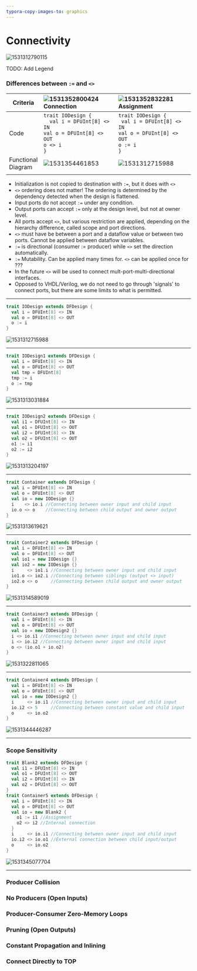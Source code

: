 ```yaml
---
typora-copy-images-to: graphics
---
```


# Connectivity

![1531312790115](graphics/1531312790115.png)

TODO: Add Legend



### Differences between `:=` and `<>`

| Criteria                | ![1531352800424](graphics/1531352800424.png) Connection      | ![1531352832281](graphics/1531352832281.png) Assignment      |
| ----------------------- | :----------------------------------------------------------- | :----------------------------------------------------------- |
| Code                    | `trait IODesign {`<br />  `  val i = DFUInt[8] <> IN`<br />  `val o = DFUInt[8] <> OUT`<br />  `o <> i`<br />`}` | `trait IODesign {`<br />  ` val i = DFUInt[8] <> IN`<br />  `val o = DFUInt[8] <> OUT`<br />  `o := i`<br />`}` |
| Functional<br />Diagram | ![1531354461853](graphics/1531354461853.png)                 | ![1531312715988](graphics/1531314030378.png)                 |
|                         |                                                              |                                                              |



* Initialization is not copied to destination with `:=`, but it does with `<>`
* `<>` ordering does not matter! The ordering is determined by the dependency detected when the design is flattened.
* Input ports do not accept `:=` under any condition.
* Output ports can accept `:=` only at the design level, but not at owner level.
* All ports accept `<>`, but various restriction are applied, depending on the hierarchy difference, called scope and port directions.
* `<>` must have be between a port and a dataflow value or between two ports. Cannot be applied between dataflow variables.
* `:=` is directional (consumer := producer) while `<>` set the direction automatically.
* `:=` Mutability. Can be applied many times for. `<>` can be applied once for ???
* In the future `<>` will be used to connect mult-port-multi-directional interfaces.
* Opposed to VHDL/Verilog, we do not need to go through 'signals' to connect ports, but there are some limits to what is permitted.



---

```scala
trait IODesign extends DFDesign {
  val i = DFUInt[8] <> IN
  val o = DFUInt[8] <> OUT
  o := i
}
```

![1531312715988](graphics/1531314030378.png)

---

```scala
trait IODesign1 extends DFDesign {
  val i = DFUInt[8] <> IN
  val o = DFUInt[8] <> OUT
  val tmp = DFUInt[8]
  tmp := i
  o := tmp
}
```

![1531313031884](graphics/1531314048642.png)

---

```scala
trait IODesign2 extends DFDesign {
  val i1 = DFUInt[8] <> IN
  val o1 = DFUInt[8] <> OUT
  val i2 = DFUInt[8] <> IN
  val o2 = DFUInt[8] <> OUT
  o1 := i1
  o2 := i2
}
```

![1531313204197](graphics/1531314259406.png)

---

```scala
trait Container extends DFDesign {
  val i = DFUInt[8] <> IN
  val o = DFUInt[8] <> OUT
  val io = new IODesign {}
  i    <> io.i //Connecting between owner input and child input
  io.o <> o    //Connecting between child output and owner output
}
```

![1531313619621](graphics/1531314601402.png)

---

```scala
trait Container2 extends DFDesign {
  val i = DFUInt[8] <> IN
  val o = DFUInt[8] <> OUT
  val io1 = new IODesign {}
  val io2 = new IODesign {}
  i     <> io1.i //Connecting between owner input and child input
  io1.o <> io2.i //Connecting between siblings (output <> input)
  io2.o <> o     //Connecting between child output and owner output
}
```

![1531314589019](graphics/1531314589019.png)

---

```scala
trait Container3 extends DFDesign {
  val i = DFUInt[8] <> IN
  val o = DFUInt[8] <> OUT
  val io = new IODesign2 {}
  i <> io.i1 //Connecting between owner input and child input
  i <> io.i2 //Connecting between owner input and child input
  o <> (io.o1 + io.o2)
}
```

![1531322811065](graphics/1531322880257.png)

---

```scala
trait Container4 extends DFDesign {
  val i = DFUInt[8] <> IN
  val o = DFUInt[8] <> OUT
  val io = new IODesign2 {}
  i     <> io.i1 //Connecting between owner input and child input
  io.i2 <> 5     //Connecting between constant value and child input
  o     <> io.o2
}
```

![1531344446287](graphics/1531344446287.png)

---

### Scope Sensitivity

```scala
trait Blank2 extends DFDesign {
  val i1 = DFUInt[8] <> IN
  val o1 = DFUInt[8] <> OUT
  val i2 = DFUInt[8] <> IN
  val o2 = DFUInt[8] <> OUT    
}
trait Container5 extends DFDesign {
  val i = DFUInt[8] <> IN
  val o = DFUInt[8] <> OUT
  val io = new Blank2 {
    o1 := i1 //Assignment
    o2 <> i2 //Internal connection   
  }
  i     <> io.i1 //Connecting between owner input and child input
  io.i2 <> io.o1 //External connection between child input/output
  o     <> io.o2
}
```

![1531345077704](graphics/1531355720108.png)

---

### Producer Collision



### No Producers (Open Inputs)



### Producer-Consumer Zero-Memory Loops



### Pruning (Open Outputs)



### Constant Propagation and Inlining



### Connect Directly to TOP
